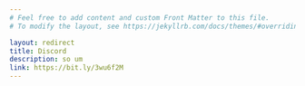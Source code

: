 ```yaml
---
# Feel free to add content and custom Front Matter to this file.
# To modify the layout, see https://jekyllrb.com/docs/themes/#overriding-theme-defaults

layout: redirect
title: Discord
description: so um
link: https://bit.ly/3wu6f2M
---
```

